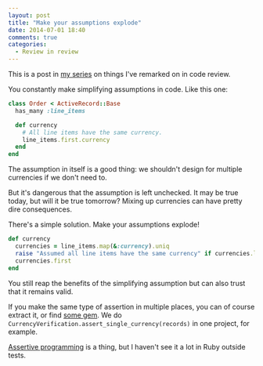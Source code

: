 ```yaml
---
layout: post
title: "Make your assumptions explode"
date: 2014-07-01 18:40
comments: true
categories:
  - Review in review
---
```


This is a post in [my series](/tag/review-in-review) on things I've remarked on in code review.

You constantly make simplifying assumptions in code. Like this one:

``` ruby
class Order < ActiveRecord::Base
  has_many :line_items

  def currency
    # All line items have the same currency.
    line_items.first.currency
  end
end
```

The assumption in itself is a good thing: we shouldn't design for multiple currencies if we don't need to.

But it's dangerous that the assumption is left unchecked. It may be true today, but will it be true tomorrow? Mixing up currencies can have pretty dire consequences.

There's a simple solution. Make your assumptions explode!

``` ruby
def currency
  currencies = line_items.map(&:currency).uniq
  raise "Assumed all line items have the same currency" if currencies.length > 1
  currencies.first
end
```

You still reap the benefits of the simplifying assumption but can also trust that it remains valid.

If you make the same type of assertion in multiple places, you can of course extract it, or find [some gem](https://github.com/jorgemanrubia/solid_assert). We do `CurrencyVerification.assert_single_currency(records)` in one project, for example.

[Assertive programming](https://www.google.com/?q="assertive+programming"#q=%22assertive+programming%22) is a thing, but I haven't see it a lot in Ruby outside tests.
